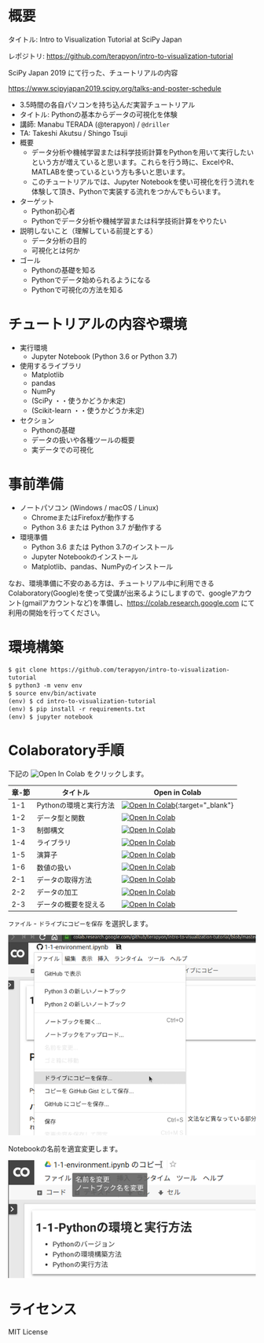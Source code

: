 # 概要

タイトル: Intro to Visualization Tutorial at SciPy Japan

レポジトリ: https://github.com/terapyon/intro-to-visualization-tutorial

SciPy Japan 2019 にて行った、チュートリアルの内容

https://www.scipyjapan2019.scipy.org/talks-and-poster-schedule


- 3.5時間の各自パソコンを持ち込んだ実習チュートリアル
- タイトル: Pythonの基本からデータの可視化を体験
- 講師: Manabu TERADA (@terapyon) / `@driller` 
- TA: Takeshi Akutsu / Shingo Tsuji
- 概要
  - データ分析や機械学習または科学技術計算をPythonを用いて実行したいという方が増えていると思います。これらを行う時に、ExcelやR、MATLABを使っているという方も多いと思います。
  - このチュートリアルでは、Jupyter Notebookを使い可視化を行う流れを体験して頂き、Pythonで実装する流れをつかんでもらいます。
- ターゲット
  - Python初心者
  - Pythonでデータ分析や機械学習または科学技術計算をやりたい
- 説明しないこと（理解している前提とする）
  - データ分析の目的
  - 可視化とは何か
- ゴール
  - Pythonの基礎を知る
  - Pythonでデータ始められるようになる
  - Pythonで可視化の方法を知る


# チュートリアルの内容や環境

- 実行環境
  - Jupyter Notebook (Python 3.6 or Python 3.7)
- 使用するライブラリ
  - Matplotlib
  - pandas
  - NumPy
  - (SciPy ・・使うかどうか未定)
  - (Scikit-learn ・・使うかどうか未定)
- セクション
  - Pythonの基礎
  - データの扱いや各種ツールの概要
  - 実データでの可視化

# 事前準備

- ノートパソコン (Windows / macOS / Linux)
  - ChromeまたはFirefoxが動作する
  - Python 3.6 または Python 3.7 が動作する
- 環境準備
  - Python 3.6 または Python 3.7のインストール
  - Jupyter Notebookのインストール
  - Matplotlib、pandas、NumPyのインストール

なお、環境準備に不安のある方は、チュートリアル中に利用できるColaboratory(Google)を使って受講が出来るようにしますので、googleアカウント(gmailアカウントなど)を準備し、https://colab.research.google.com にて利用の開始を行ってください。


# 環境構築

```
$ git clone https://github.com/terapyon/intro-to-visualization-tutorial
$ python3 -m venv env
$ source env/bin/activate
(env) $ cd intro-to-visualization-tutorial
(env) $ pip install -r requirements.txt
(env) $ jupyter notebook
```

# Colaboratory手順

下記の ![Open In Colab](https://colab.research.google.com/assets/colab-badge.svg) をクリックします。

章-節|タイトル|Open in Colab
-----|--------|-------------
1-1  |Pythonの環境と実行方法|[![Open In Colab](https://colab.research.google.com/assets/colab-badge.svg)](https://colab.research.google.com/github/terapyon/intro-to-visualization-tutorial/blob/master/1-basic-python/1-1-environment.ipynb){:target="_blank"}
1-2  |データ型と関数|[![Open In Colab](https://colab.research.google.com/assets/colab-badge.svg)](https://colab.research.google.com/github/terapyon/intro-to-visualization-tutorial/blob/master/1-basic-python/1-2-types-and-functions.ipynb)
1-3  |制御構文|[![Open In Colab](https://colab.research.google.com/assets/colab-badge.svg)](https://colab.research.google.com/github/terapyon/intro-to-visualization-tutorial/blob/master/1-basic-python/1-3-controlflow.ipynb)
1-4  |ライブラリ|[![Open In Colab](https://colab.research.google.com/assets/colab-badge.svg)](https://colab.research.google.com/github/terapyon/intro-to-visualization-tutorial/blob/master/1-basic-python/1-4-libraries.ipynb)
1-5  |演算子|[![Open In Colab](https://colab.research.google.com/assets/colab-badge.svg)](https://colab.research.google.com/github/terapyon/intro-to-visualization-tutorial/blob/master/1-basic-python/1-5-operator.ipynb)
1-6  |数値の扱い|[![Open In Colab](https://colab.research.google.com/assets/colab-badge.svg)](https://colab.research.google.com/github/terapyon/intro-to-visualization-tutorial/blob/master/1-basic-python/1-6-numbers.ipynb)
2-1  |データの取得方法|[![Open In Colab](https://colab.research.google.com/assets/colab-badge.svg)](https://colab.research.google.com/github/terapyon/intro-to-visualization-tutorial/blob/master/2-data-handling-and-tools/2-1-getting-data.ipynb)
2-2  |データの加工|[![Open In Colab](https://colab.research.google.com/assets/colab-badge.svg)](https://colab.research.google.com/github/terapyon/intro-to-visualization-tutorial/blob/master/2-data-handling-and-tools/2-2-data-handling.ipynb)
2-3  |データの概要を捉える|[![Open In Colab](https://colab.research.google.com/assets/colab-badge.svg)](https://colab.research.google.com/github/terapyon/intro-to-visualization-tutorial/blob/master/2-data-handling-and-tools/2-3-summarize.ipynb)

`ファイル` - `ドライブにコピーを保存` を選択します。

![Notebookをドライブにコピー](images/copy_ipynb.png)

Notebookの名前を適宜変更します。

![Notebookの名前を変更](images/change_notebook_name.png)

# ライセンス

MIT License

